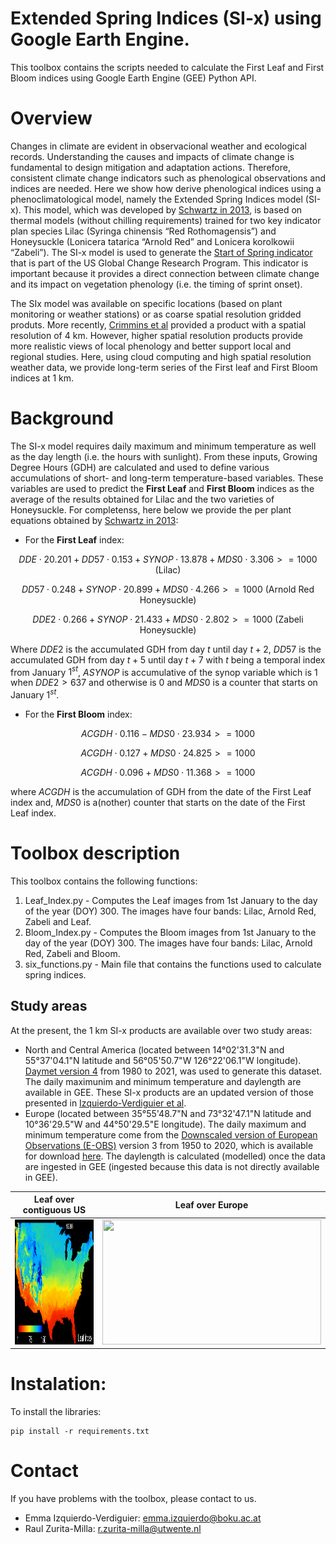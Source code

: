 # Extended Spring Indices (SI-x) using Google Earth Engine.

This toolbox contains the scripts needed to calculate the First Leaf and First Bloom indices using Google Earth Engine (GEE) Python API.

# Overview

Changes in climate are evident in observacional weather and ecological records. Understanding the causes and impacts of climate change is fundamental to design mitigation and adaptation actions. Therefore, consistent climate change indicators such as phenological observations and indices are needed. Here we show how derive phenological indices using a phenoclimatological model, namely the Extended Spring Indices model (SI-x). This model, which was developed by [Schwartz in 2013](https://rmets.onlinelibrary.wiley.com/doi/full/10.1002/joc.3625), is based on thermal models (without chilling requirements) trained for two key indicator plan species Lilac (Syringa chinensis “Red Rothomagensis”) and Honeysuckle (Lonicera tatarica “Arnold Red” and Lonicera korolkowii “Zabeli”). The SI-x model is used to generate the [Start of Spring indicator](http://www.globalchange.gov/explore/indicators) that is part of the US Global Change Research Program. This indicator is important because it provides a direct connection between climate change and its impact on vegetation phenology (i.e. the timing of sprint onset). 

The SIx model was available on specific locations (based on plant monitoring or weather stations) or as coarse spatial resolution gridded produts. More recently, [Crimmins et al](https://pubs.er.usgs.gov/publication/ofr20171003) provided a product with a spatial resolution of 4 km. However, higher spatial resolution products provide more realistic views of local phenology and better support local and regional studies. Here, using cloud computing and high spatial resolution weather data, we provide long-term series of the First leaf and First Bloom indices at 1 km.

# Background

The SI-x model requires daily maximum and minimum temperature as well as the day length (i.e. the hours with sunlight). From these inputs, Growing Degree Hours (GDH) are calculated and used to define various accumulations of short- and long-term temperature-based variables. These variables are used to predict the **First Leaf** and **First Bloom** indices as the average of the results obtained for Lilac and the two varieties of Honeysuckle. For completenss, here below we provide the per plant equations obtained by [Schwartz in 2013](https://rmets.onlinelibrary.wiley.com/doi/full/10.1002/joc.3625):

* For the **First Leaf** index: 

$$DDE\cdot20.201+DD57\cdot0.153+SYNOP\cdot13.878+MDS0\cdot3.306>=1000 \text{ (Lilac)}$$

$$DD57\cdot0.248+SYNOP\cdot20.899+MDS0\cdot4.266>=1000  \text{ (Arnold Red Honeysuckle)}$$

$$DDE2\cdot0.266+SYNOP\cdot21.433+MDS0\cdot2.802>=1000 \text{ (Zabeli Honeysuckle)}$$

Where $DDE2$ is the accumulated GDH from day $t$ until day $t+2$, $DD57$ is the accumulated GDH from day $t+5$ until day $t+7$ with $t$ being a temporal index from January $1^{st}$, $ASYNOP$ is accumulative of the synop variable which is $1$ when $DDE2>637$ and otherwise is $0$ and $MDS0$ is a counter that starts on January $1^{st}$.

* For the **First Bloom** index:

$$ACGDH\cdot0.116-MDS0\cdot23.934>=1000$$

$$ACGDH\cdot0.127+MDS0\cdot24.825>=1000$$

$$ACGDH\cdot0.096+MDS0\cdot11.368>=1000$$

where $ACGDH$ is the accumulation of GDH from the date of the First Leaf index and, $MDS0$ is a(nother) counter that starts on the date of the First Leaf index.

# Toolbox description

This toolbox contains the following functions:

1. Leaf_Index.py    - Computes the Leaf images from 1st January to the day of the year (DOY) 300. The images have four bands: Lilac, Arnold Red, Zabeli and Leaf.
2. Bloom_Index.py   - Computes the Bloom images from 1st January to the day of the year (DOY) 300. The images have four bands: Lilac, Arnold Red, Zabeli and Bloom.
3. six_functions.py - Main file that contains the functions used to calculate spring indices.

## Study areas

At the present, the 1 km SI-x products are available over two study areas:
* North and Central America (located between 14°02'31.3"N and 55°37'04.1"N latitude and 56°05'50.7"W 126°22'06.1"W longitude). [Daymet version 4](https://daymet.ornl.gov/) from 1980 to 2021, was used to generate this dataset. The daily maximunim and minimum temperature and daylength are available in GEE. These SI-x products are an updated version of those presented in [Izquierdo-Verdiguier et al](https://www.sciencedirect.com/science/article/pii/S0168192318302193?via%3Dihub).
* Europe (located between 35°55'48.7"N and 73°32'47.1"N latitude and  10°36'29.5"W and 44°50'29.5"E longitude). The daily maximum and minimum temperature come from the [Downscaled version of European Observations (E-OBS)](https://rmets.onlinelibrary.wiley.com/doi/10.1002/joc.4436) version 3 from 1950 to 2020, which is available for download [here](/url{ftp://palantir.boku.ac.at/Public/ClimateData}). The daylength is calculated (modelled) once the data are ingested in GEE (ingested because this data is not directly available in GEE). 

Leaf over contiguous US    |  Leaf over Europe
:-------------------------:|:-------------------------:
<img width="350" height="200" src="./gif/America.gif">  |   <img width="350" height="200" src="./gif/Europe.gif">

# Instalation:

To install the libraries:

    pip install -r requirements.txt
    
# Contact

If you have problems with the toolbox, please contact to us. 

* Emma Izquierdo-Verdiguier: <emma.izquierdo@boku.ac.at>
* Raul Zurita-Milla: <r.zurita-milla@utwente.nl>
